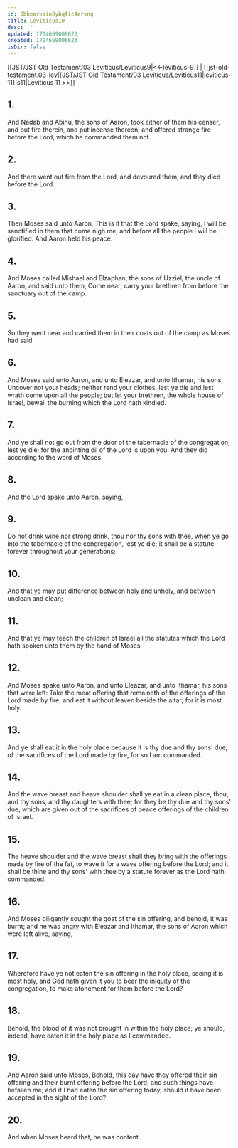 ```yaml
---
id: 0bhoarksio8ybqfic4arsnq
title: Leviticus10
desc: ''
updated: 1704669006623
created: 1704669006623
isDir: false
---
```

[[JST/JST Old Testament/03 Leviticus/Leviticus9|<<-leviticus-9]] | [[jst-old-testament.03-lev[[JST/JST Old Testament/03 Leviticus/Leviticus11|leviticus-11]]s11|Leviticus 11 >>]]
## 1.
And Nadab and Abihu, the sons of Aaron, took either of them his censer, and put fire therein, and put incense thereon, and offered strange fire before the Lord, which he commanded them not.
## 2.
And there went out fire from the Lord, and devoured them, and they died before the Lord.
## 3.
Then Moses said unto Aaron, This is it that the Lord spake, saying, I will be sanctified in them that come nigh me, and before all the people I will be glorified. And Aaron held his peace.
## 4.
And Moses called Mishael and Elzaphan, the sons of Uzziel, the uncle of Aaron, and said unto them, Come near; carry your brethren from before the sanctuary out of the camp.
## 5.
So they went near and carried them in their coats out of the camp as Moses had said.
## 6.
And Moses said unto Aaron, and unto Eleazar, and unto Ithamar, his sons, Uncover not your heads; neither rend your clothes, lest ye die and lest wrath come upon all the people; but let your brethren, the whole house of Israel, bewail the burning which the Lord hath kindled.
## 7.
And ye shall not go out from the door of the tabernacle of the congregation, lest ye die; for the anointing oil of the Lord is upon you. And they did according to the word of Moses.
## 8.
And the Lord spake unto Aaron, saying,
## 9.
Do not drink wine nor strong drink, thou nor thy sons with thee, when ye go into the tabernacle of the congregation, lest ye die; it shall be a statute forever throughout your generations;
## 10.
And that ye may put difference between holy and unholy, and between unclean and clean;
## 11.
And that ye may teach the children of Israel all the statutes which the Lord hath spoken unto them by the hand of Moses.
## 12.
And Moses spake unto Aaron, and unto Eleazar, and unto Ithamar, his sons that were left: Take the meat offering that remaineth of the offerings of the Lord made by fire, and eat it without leaven beside the altar; for it is most holy.
## 13.
And ye shall eat it in the holy place because it is thy due and thy sons\' due, of the sacrifices of the Lord made by fire, for so I am commanded.
## 14.
And the wave breast and heave shoulder shall ye eat in a clean place, thou, and thy sons, and thy daughters with thee; for they be thy due and thy sons\' due, which are given out of the sacrifices of peace offerings of the children of Israel.
## 15.
The heave shoulder and the wave breast shall they bring with the offerings made by fire of the fat, to wave it for a wave offering before the Lord; and it shall be thine and thy sons\' with thee by a statute forever as the Lord hath commanded.
## 16.
And Moses diligently sought the goat of the sin offering, and behold, it was burnt; and he was angry with Eleazar and Ithamar, the sons of Aaron which were left alive, saying,
## 17.
Wherefore have ye not eaten the sin offering in the holy place, seeing it is most holy, and God hath given it you to bear the iniquity of the congregation, to make atonement for them before the Lord?
## 18.
Behold, the blood of it was not brought in within the holy place; ye should, indeed, have eaten it in the holy place as I commanded.
## 19.
And Aaron said unto Moses, Behold, this day have they offered their sin offering and their burnt offering before the Lord; and such things have befallen me; and if I had eaten the sin offering today, should it have been accepted in the sight of the Lord?
## 20.
And when Moses heard that, he was content.

